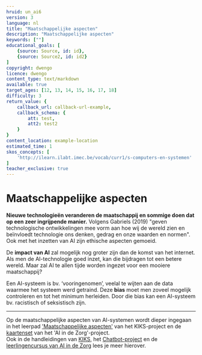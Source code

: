 ```yaml
---
hruid: un_ai6
version: 3
language: nl
title: "Maatschappelijke aspecten"
description: "Maatschappelijke aspecten"
keywords: [""]
educational_goals: [
    {source: Source, id: id}, 
    {source: Source2, id: id2}
]
copyright: dwengo
licence: dwengo
content_type: text/markdown
available: true
target_ages: [12, 13, 14, 15, 16, 17, 18]
difficulty: 3
return_value: {
    callback_url: callback-url-example,
    callback_schema: {
        att: test,
        att2: test2
    }
}
content_location: example-location
estimated_time: 1
skos_concepts: [
    'http://ilearn.ilabt.imec.be/vocab/curr1/s-computers-en-systemen'
]
teacher_exclusive: true
---
```


# Maatschappelijke aspecten

**Nieuwe technologieën veranderen de maatschappij en sommige doen dat op een zeer ingrijpende manier.** Volgens Gabriels (2019) "geven technologische ontwikkelingen mee vorm aan hoe wij de wereld zien en beïnvloedt technologie ons denken, gedrag en onze waarden en normen".<br>
Ook met het inzetten van AI zijn ethische aspecten gemoeid.

De **impact van AI** zal mogelijk nog groter zijn dan de komst van het internet. Als men de AI-technologie goed inzet, kan die bijdragen tot een betere wereld. Maar zal AI te allen tijde worden ingezet voor een mooiere maatschappij? 

Een AI-systeem is bv. ‘vooringenomen’, veelal te wijten aan de data waarmee het systeem werd getraind. Deze **bias** moet men zoveel mogelijk controleren en tot het minimum herleiden. Door die bias kan een AI-systeem bv. racistisch of seksistisch zijn.

----------------------------
Op de maatschappelijke aspecten van AI-systemen wordt dieper ingegaan in het leerpad ['Maatschappelijke aspecten'](https://dwengo.org/learning-path.html?hruid=kiks7_ethiek&language=nl&te=true#kiks_ethiek;nl;3) van het KIKS-project en de [kaartenset](https://dwengo.org/assets/files/care/Kaartset_AIIndeZorg_AIOpSchool_Dwengo.pdf) van het 'AI in de Zorg'-project.<br>
Ook in de handleidingen van [KIKS](https://dwengo.org/assets/files/kiks/KIKS_handleiding_eerstedruk.pdf), het [Chatbot-project](https://dwengo.org/assets/files/chatbot/Chatbot_handleiding_eerstedruk.pdf) en de [leerlingencursus van AI in de Zorg](https://dwengo.org/assets/files/care/AIindeZorg_doorstroom_eerstedruk.pdf) lees je meer hierover.
